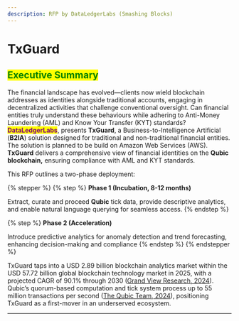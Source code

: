 ```yaml
---
description: RFP by DataLedgerLabs (Smashing Blocks)
---
```


# TxGuard

## <mark style="color:green;">Executive Summary</mark>

The financial landscape has evolved—clients now wield blockchain addresses as identities alongside traditional accounts, engaging in decentralized activities that challenge conventional oversight. Can financial entities truly understand these behaviours while adhering to Anti-Money Laundering (AML) and Know Your Transfer (KYT) standards? <mark style="color:purple;">**DataLedgerLabs**</mark>, presents **TxGuard**, a Business-to-Intelligence Artificial (**B2IA**) solution designed for traditional and non-traditional financial entities. The solution is planned to be build on Amazon Web Services (AWS). **TxGuard** delivers a comprehensive view of financial identities on the **Qubic blockchain,** ensuring compliance with AML and KYT standards.

This RFP outlines a two-phase deployment:

{% stepper %}
{% step %}
**Phase 1 (Incubation, 8-12 months)**

Extract, curate and proceed **Qubic** tick data, provide descriptive analytics, and enable natural language querying for seamless access.
{% endstep %}

{% step %}
**Phase 2 (Acceleration)**

Introduce predictive analytics for anomaly detection and trend forecasting, enhancing decision-making and compliance
{% endstep %}
{% endstepper %}

TxGuard taps into a USD 2.89 billion blockchain analytics market within the USD 57.72 billion global blockchain technology market in 2025, with a projected CAGR of 90.1% through 2030 ([Grand View Research, 2024](https://app.gitbook.com/s/zJcrELTuR6LYnt3R4Edw/)). Qubic’s quorum-based computation and tick system process up to 55 million transactions per second ([The Qubic Team, 2024](https://app.gitbook.com/s/zJcrELTuR6LYnt3R4Edw/)), positioning TxGuard as a first-mover in an underserved ecosystem.&#x20;

***





